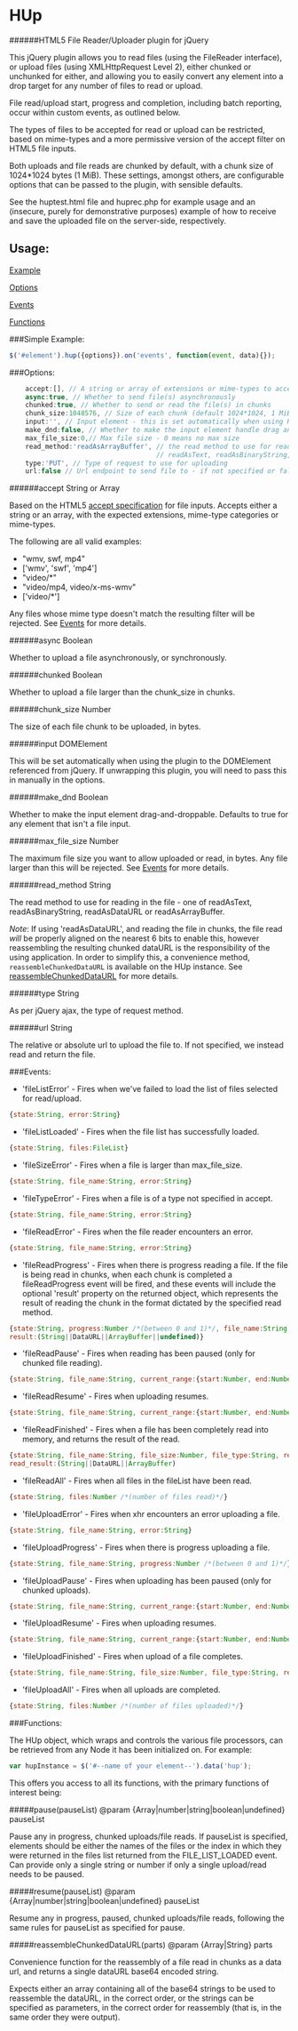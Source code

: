 HUp
===
######HTML5 File Reader/Uploader plugin for jQuery

This jQuery plugin allows you to read files (using the FileReader interface), or upload files (using XMLHttpRequest
Level 2), either chunked or unchunked for either, and allowing you to easily convert any element into a drop target
for any number of files to read or upload.

File read/upload start, progress and completion, including batch reporting, occur within custom events,
as outlined below.

The types of files to be accepted for read or upload can be restricted, based on mime-types and a more permissive
version of the accept filter on HTML5 file inputs.

Both uploads and file reads are chunked by default, with a chunk size of 1024*1024 bytes (1 MiB). These settings,
amongst others, are configurable options that can be passed to the plugin, with sensible defaults.

See the huptest.html file and huprec.php for example usage and an (insecure, purely for demonstrative purposes) example
of how to receive and save the uploaded file on the server-side, respectively.

Usage:
------
[Example](#simple-example)

[Options](#options)

[Events](#events)

[Functions](#functions)


###Simple Example:

```javascript
$('#element').hup({options}).on('events', function(event, data){});
```

###Options:

```javascript
    accept:[], // A string or array of extensions or mime-types to accept for reading/uploading
    async:true, // Whether to send file(s) asynchronously
    chunked:true, // Whether to send or read the file(s) in chunks
    chunk_size:1048576, // Size of each chunk (default 1024*1024, 1 MiB)
    input:'', // Input element - this is set automatically when using HUp in its jQuery plugin form.
    make_dnd:false, // Whether to make the input element handle drag and drop - auto-true if not file input
    max_file_size:0,// Max file size - 0 means no max size
    read_method:'readAsArrayBuffer', // the read method to use for reading in the file(s) - one of
                                     // readAsText, readAsBinaryString, readAsDataURL or readAsArrayBuffer
    type:'PUT', // Type of request to use for uploading
    url:false // Url endpoint to send file to - if not specified or false, we read and return the file(s)
```

######accept
String or Array

Based on the HTML5 [accept specification](https://developer.mozilla.org/en-US/docs/Web/HTML/Element/Input#Specifications)
for file inputs. Accepts either a string or an array, with the expected extensions, mime-type categories or mime-types.

The following are all valid examples:

* "wmv, swf, mp4"
* ['wmv', 'swf', 'mp4']
* "video/*"
* "video/mp4, video/x-ms-wmv"
* ['video/*']

Any files whose mime type doesn't match the resulting filter will be rejected. See [Events](#events) for more details.

######async
Boolean

Whether to upload a file asynchronously, or synchronously.

######chunked
Boolean

Whether to upload a file larger than the chunk_size in chunks.

######chunk_size
Number

The size of each file chunk to be uploaded, in bytes.

######input
DOMElement

This will be set automatically when using the plugin to the DOMElement referenced from jQuery. If unwrapping this
plugin, you will need to pass this in manually in the options.

######make_dnd
Boolean

Whether to make the input element drag-and-droppable. Defaults to true for any element that isn't a file input.

######max_file_size
Number

The maximum file size you want to allow uploaded or read, in bytes. Any file larger than this will be rejected. See
[Events](#events) for more details.

######read_method
String

The read method to use for reading in the file - one of readAsText, readAsBinaryString, readAsDataURL or
readAsArrayBuffer.

*Note*: If using 'readAsDataURL', and reading the file in chunks, the file read *will* be properly aligned on the
 nearest 6 bits to enable this, however reassembling the resulting chunked dataURL is the responsibility of the
 using application. In order to simplify this, a convenience method, ```reassembleChunkedDataURL``` is available
 on the HUp instance. See [reassembleChunkedDataURL](#reassemblechunkeddataurlparts) for more details.

######type
String

As per jQuery ajax, the type of request method.

######url
String

The relative or absolute url to upload the file to. If not specified, we instead read and return the file.

###Events:

* 'fileListError' - Fires when we've failed to load the list of files selected for read/upload.

```javascript
{state:String, error:String}
```

* 'fileListLoaded' - Fires when the file list has successfully loaded.

```javascript
{state:String, files:FileList}
```

* 'fileSizeError' - Fires when a file is larger than max_file_size.

```javascript
{state:String, file_name:String, error:String}
```

* 'fileTypeError' - Fires when a file is of a type not specified in accept.

```javascript
{state:String, file_name:String, error:String}
```

* 'fileReadError' - Fires when the file reader encounters an error.

```javascript
{state:String, file_name:String, error:String}
```

* 'fileReadProgress' - Fires when there is progress reading a file. If the file is being read in chunks, when each
chunk is completed a fileReadProgress event will be fired, and these events will include the optional 'result' property
on the returned object, which represents the result of reading the chunk in the format dictated by the specified
read method.

```javascript
{state:String, progress:Number /*(between 0 and 1)*/, file_name:String,
result:(String||DataURL||ArrayBuffer||undefined)}
```

* 'fileReadPause' - Fires when reading has been paused (only for chunked file reading).

```javascript
{state:String, file_name:String, current_range:{start:Number, end:Number, total:Number}}
```

* 'fileReadResume' - Fires when uploading resumes.

```javascript
{state:String, file_name:String, current_range:{start:Number, end:Number, total:Number}}
```

* 'fileReadFinished' - Fires when a file has been completely read into memory, and returns the result of the read.

```javascript
{state:String, file_name:String, file_size:Number, file_type:String, read_method:String,
read_result:(String||DataURL||ArrayBuffer)
```

* 'fileReadAll' - Fires when all files in the fileList have been read.

```javascript
{state:String, files:Number /*(number of files read)*/}
```

* 'fileUploadError' - Fires when xhr encounters an error uploading a file.

```javascript
{state:String, file_name:String, error:String}
```

* 'fileUploadProgress' - Fires when there is progress uploading a file.

```javascript
{state:String, file_name:String, progress:Number /*(between 0 and 1)*/}
```

* 'fileUploadPause' - Fires when uploading has been paused (only for chunked uploads).

```javascript
{state:String, file_name:String, current_range:{start:Number, end:Number, total:Number}}
```

* 'fileUploadResume' - Fires when uploading resumes.

```javascript
{state:String, file_name:String, current_range:{start:Number, end:Number, total:Number}}
```

* 'fileUploadFinished' - Fires when upload of a file completes.

```javascript
{state:String, file_name:String, file_size:Number, file_type:String, response:(JSON||{error:String, text:String})}
```

* 'fileUploadAll' - Fires when all uploads are completed.

```javascript
{state:String, files:Number /*(number of files uploaded)*/}
```

###Functions:

The HUp object, which wraps and controls the various file processors, can be retrieved from any Node it has been
initialized on. For example:

```javascript
var hupInstance = $('#--name of your element--').data('hup');
```

This offers you access to all its functions, with the primary functions of interest being:

#####pause(pauseList)
@param {Array|number|string|boolean|undefined} pauseList

Pause any in progress, chunked uploads/file reads. If pauseList is specified, elements should be either the names of
the files or the index in which they were returned in the files list returned from the FILE_LIST_LOADED event.
Can provide only a single string or number if only a single upload/read needs to be paused.

#####resume(pauseList)
@param {Array|number|string|boolean|undefined} pauseList

Resume any in progress, paused, chunked uploads/file reads, following the same rules for pauseList as
specified for pause.

#####reassembleChunkedDataURL(parts)
@param {Array|String} parts

Convenience function for the reassembly of a file read in chunks as a data url, and returns a single
dataURL base64 encoded string.

Expects either an array containing all of the base64 strings to be used to reassemble the dataURL, in the
correct order, or the strings can be specified as parameters, in the correct order for reassembly (that is,
in the same order they were output).